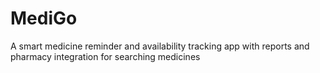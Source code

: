 # MediGo
A smart medicine reminder and availability tracking app with reports and pharmacy integration for searching medicines
